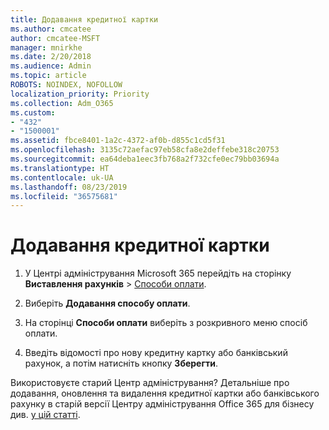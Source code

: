 ```yaml
---
title: Додавання кредитної картки
ms.author: cmcatee
author: cmcatee-MSFT
manager: mnirkhe
ms.date: 2/20/2018
ms.audience: Admin
ms.topic: article
ROBOTS: NOINDEX, NOFOLLOW
localization_priority: Priority
ms.collection: Adm_O365
ms.custom:
- "432"
- "1500001"
ms.assetid: fbce8401-1a2c-4372-af0b-d855c1cd5f31
ms.openlocfilehash: 3135c72aefac97eb58cfa8e2deffebe318c20753
ms.sourcegitcommit: ea64deba1eec3fb768a2f732cfe0ec79bb03694a
ms.translationtype: HT
ms.contentlocale: uk-UA
ms.lasthandoff: 08/23/2019
ms.locfileid: "36575681"
---
```

# <a name="how-do-i-add-a-credit-card"></a>Додавання кредитної картки

1. У Центрі адміністрування Microsoft 365 перейдіть на сторінку **Виставлення рахунків** \> [Способи оплати](https://go.microsoft.com/fwlink/p/?linkid=2018806).

2. Виберіть **Додавання способу оплати**.

3. На сторінці **Способи оплати** виберіть з розкривного меню спосіб оплати.

4. Введіть відомості про нову кредитну картку або банківський рахунок, а потім натисніть кнопку **Зберегти**.

Використовуєте старий Центр адміністрування? Детальніше про додавання, оновлення та видалення кредитної картки або банківського рахунку в старій версії Центру адміністрування Office 365 для бізнесу див. [у цій статті](https://docs.microsoft.com/office365/admin/subscriptions-and-billing/add-update-or-remove-credit-card-or-bank-account).
